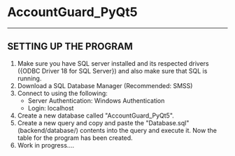 # AccountGuard_PyQt5

----------------------
SETTING UP THE PROGRAM
----------------------

1. Make sure you have SQL server installed and its respected drivers ({ODBC Driver 18 for SQL Server}) and also make sure that SQL is running.
2. Download a SQL Database Manager (Recommended: SMSS)
3. Connect to using the following:
   - Server Authentication: Windows Authentication
   - Login: localhost 
4. Create a new database called "AccountGuard_PyQt5".
5. Create a new query and copy and paste the "Database.sql" (backend/database/) contents into the query and execute it. Now the table for the program has been created.
6. Work in progress....
